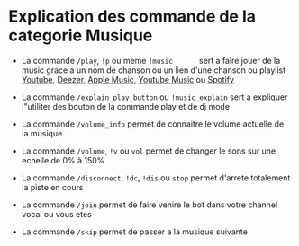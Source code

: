 # Explication des commande de la categorie Musique

- La commande `/play`, `!p` ou meme `!music      ` sert a faire jouer de la music grace a un nom de chanson ou un lien d'une chanson ou playlist [Youtube](https://youtube.com/), [Deezer](https://deezer.com), [Apple Music](https://music.apple.com/), [Youtube Music](https://music.youtube.com/) ou [Spotify](https://spotify.com)

- La commande `/explain_play_button` ou `!music_explain` sert a expliquer l"utiliter des bouton de la commande play et de dj mode

- La commande `/volume_info` permet de connaitre le volume actuelle de la musique

- La commande `/volume`, `!v` ou `vol` permet de changer le sons sur une echelle de 0% à 150%

- La commande `/disconnect`, `!dc`, `!dis` ou `stop` permet d'arrete totalement la piste en cours

- La commande `/join` permet de faire venire le bot dans votre channel vocal ou vous etes

- La commande `/skip` permet de passer a la musique suivante
